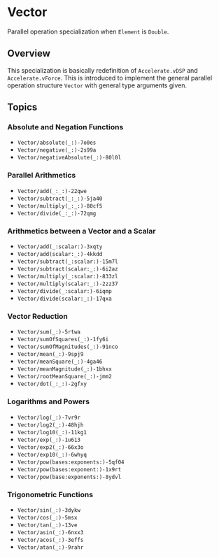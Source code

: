 #  Vector<Double>
Parallel operation specialization when `Element` is `Double`.

## Overview

This specialization is basically redefinition of `Accelerate.vDSP` and `Accelerate.vForce`. 
This is introduced to implement the general parallel operation structure ``Vector`` with general type arguments given.

## Topics

### Absolute and Negation Functions
- ``Vector/absolute(_:)-7o0es``
- ``Vector/negative(_:)-2s99a``
- ``Vector/negativeAbsolute(_:)-80l0l``

### Parallel Arithmetics
- ``Vector/add(_:_:)-22qwe``
- ``Vector/subtract(_:_:)-5ja40``
- ``Vector/multiply(_:_:)-80cf5``
- ``Vector/divide(_:_:)-72qmg``

### Arithmetics between a Vector and a Scalar
- ``Vector/add(_:scalar:)-3xqty``
- ``Vector/add(scalar:_:)-4kkdd``
- ``Vector/subtract(_:scalar:)-15m7l``
- ``Vector/subtract(scalar:_:)-6i2az``
- ``Vector/multiply(_:scalar:)-833zl``
- ``Vector/multiply(scalar:_:)-2zz37``
- ``Vector/divide(_:scalar:)-6iqmp``
- ``Vector/divide(scalar:_:)-17qxa``

### Vector Reduction
- ``Vector/sum(_:)-5rtwa``
- ``Vector/sumOfSquares(_:)-1fy6i``
- ``Vector/sumOfMagnitudes(_:)-91nco``
- ``Vector/mean(_:)-9spj9``
- ``Vector/meanSquare(_:)-4ga46``
- ``Vector/meanMagnitude(_:)-1bhxx``
- ``Vector/rootMeanSquare(_:)-jmm2``
- ``Vector/dot(_:_:)-2gfxy``

### Logarithms and Powers
- ``Vector/log(_:)-7vr9r``
- ``Vector/log2(_:)-48hjh``
- ``Vector/log10(_:)-11kg1``
- ``Vector/exp(_:)-1u613``
- ``Vector/exp2(_:)-66x3o``
- ``Vector/exp10(_:)-6whyq``
- ``Vector/pow(bases:exponents:)-5qf04``
- ``Vector/pow(bases:exponent:)-1x9rt``
- ``Vector/pow(base:exponents:)-8ydvl``

### Trigonometric Functions
- ``Vector/sin(_:)-3dykw``
- ``Vector/cos(_:)-5msx``
- ``Vector/tan(_:)-13ve``
- ``Vector/asin(_:)-6nxx3``
- ``Vector/acos(_:)-3effs``
- ``Vector/atan(_:)-9rahr``
